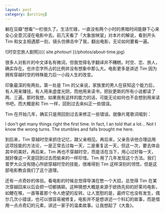```yaml
---
layout: post
category: [writing]
---
```


躺在豆瓣“想看”一栏很久了。生活忙碌，一直没有两个小时的黑暗时间能静下心来全心全意沉浸在电影中去。前几天看了「大象放映室」对本片的解说，看到开头 Tim 和女主相遇那一刻，镜头仿佛击中了我，翻出电影，无论如何要看一遍。

![时空恋旅人剧照]({{ site.photourl }}/photos/about-time.jpg)

很多人对影片的中文译名有微词，但我觉得名字翻译并不糟糕。时空、恋、旅人，确实存在。也许恋字所占的比例并没有想象中那么大。电影更多是讲述 Tim 因为拥有穿越时空的特殊能力后一小段人生的改变。

印象最深的有两处。第一处是 Tim 的父亲说，家族里的男人在获知这个能力后，有人用来赚钱，有人用来虚度光阴，而他用来读书，把狄更斯的所有小说都读了两、三遍。那时我想，如果我有这样的能力的话，可能无论如何也不会想到用来读书吧，而大概是和 Tim 一样，回到过去来纠正一些错误。

Tim 在开始几年，确实只是用回到过去来修正一些错误。就像片尾歌词唱到：

I don't get many things right the first time. In fact, I an told that a lot... Not I know the wrong turns. The stumbles and falls brought me here.

到后来，Tim 穿越时空来抓住记忆，跟父亲相见。再后来，父亲告诉他合理运用这项技能的方法论，一是正常去过每一天，二是重复这一天，但这一次，要去体会其中的美好。再后来，Tim 再也不穿越时空，而是活在当下，用心过好每一天，就好像这一天是回到过去而偷来的一样珍惜。Tim 用了几年发现这个方法。我们普罗大众没有随心所欲穿越时空的技能，很难得到 Tim 这样深刻的领悟，但是这部电影教会我们了这个道理。

还有一点奇妙的体验。看电影的时候总觉得导演在憋一个大招，总觉得 Tim 在某次穿越回来以后会把一切都搞砸。这种猜想大概是来源于欲扬先抑的好莱坞电影，如鲠在喉，一直等着那个令人绝望的反转。让人宽慰的是，最终它也没有发生，偶尔几次小错误，也可以很容易被修复。电影并不是想讲述一个科幻的故事，而是借用一点点奇幻的元素，讲述一家子的温柔故事。让我想起了《大鱼》。
